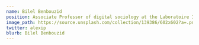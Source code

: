 ```yaml
---
name: Bilel Benbouzid
position: Associate Professor of digital sociology at the Laboratoire Interdisciplinaire Sciences Innovations Sociétés (LISIS, UMR 9003 CNRS), of the University Gustave Eiffel in the Paris Area. Lecturer, responsible for Master's program Digital Societies.
image_path: https://source.unsplash.com/collection/139386/602x602?a=.png
twitter: alexip
blurb: Bilel Benbouzid
---
```

